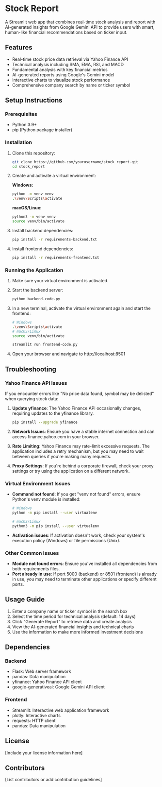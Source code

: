 # Stock Report

A Streamlit web app that combines real-time stock analysis and report with AI-generated insights from Google Gemini API to provide users with smart, human-like financial recommendations based on ticker input.

## Features

- Real-time stock price data retrieval via Yahoo Finance API
- Technical analysis including SMA, EMA, RSI, and MACD
- Fundamental analysis with key financial metrics
- AI-generated reports using Google's Gemini model
- Interactive charts to visualize stock performance
- Comprehensive company search by name or ticker symbol

## Setup Instructions

### Prerequisites

- Python 3.9+
- pip (Python package installer)

### Installation

1. Clone this repository:
   ```bash
   git clone https://github.com/yourusername/stock_report.git
   cd stock_report
   ```

2. Create and activate a virtual environment:

   **Windows:**
   ```bash
   python -m venv venv
   .\venv\Scripts\activate
   ```

   **macOS/Linux:**
   ```bash
   python3 -m venv venv
   source venv/bin/activate
   ```

3. Install backend dependencies:
   ```bash
   pip install -r requirements-backend.txt
   ```

4. Install frontend dependencies:
   ```bash
   pip install -r requirements-frontend.txt
   ```

### Running the Application

1. Make sure your virtual environment is activated.

2. Start the backend server:
   ```bash
   python backend-code.py
   ```

3. In a new terminal, activate the virtual environment again and start the frontend:
   ```bash
   # Windows
   .\venv\Scripts\activate
   # macOS/Linux
   source venv/bin/activate
   
   streamlit run frontend-code.py
   ```

4. Open your browser and navigate to http://localhost:8501

## Troubleshooting

### Yahoo Finance API Issues

If you encounter errors like "No price data found, symbol may be delisted" when querying stock data:

1. **Update yfinance**: The Yahoo Finance API occasionally changes, requiring updates to the yfinance library.
   ```bash
   pip install --upgrade yfinance
   ```

2. **Network Issues**: Ensure you have a stable internet connection and can access finance.yahoo.com in your browser.

3. **Rate Limiting**: Yahoo Finance may rate-limit excessive requests. The application includes a retry mechanism, but you may need to wait between queries if you're making many requests.

4. **Proxy Settings**: If you're behind a corporate firewall, check your proxy settings or try using the application on a different network.

### Virtual Environment Issues

- **Command not found**: If you get "venv not found" errors, ensure Python's venv module is installed:
  ```bash
  # Windows
  python -m pip install --user virtualenv
  
  # macOS/Linux
  python3 -m pip install --user virtualenv
  ```
  
- **Activation issues**: If activation doesn't work, check your system's execution policy (Windows) or file permissions (Unix).

### Other Common Issues

- **Module not found errors**: Ensure you've installed all dependencies from both requirements files.
- **Port already in use**: If port 5000 (backend) or 8501 (frontend) is already in use, you may need to terminate other applications or specify different ports.

## Usage Guide

1. Enter a company name or ticker symbol in the search box
2. Select the time period for technical analysis (default: 14 days)
3. Click "Generate Report" to retrieve data and create analysis
4. View the AI-generated financial insights and technical charts
5. Use the information to make more informed investment decisions

## Dependencies

### Backend
- Flask: Web server framework
- pandas: Data manipulation
- yfinance: Yahoo Finance API client
- google-generativeai: Google Gemini API client

### Frontend
- Streamlit: Interactive web application framework
- plotly: Interactive charts
- requests: HTTP client
- pandas: Data manipulation

## License

[Include your license information here]

## Contributors

[List contributors or add contribution guidelines]
